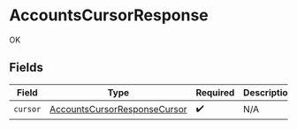 # AccountsCursorResponse

OK


## Fields

| Field                                                                               | Type                                                                                | Required                                                                            | Description                                                                         |
| ----------------------------------------------------------------------------------- | ----------------------------------------------------------------------------------- | ----------------------------------------------------------------------------------- | ----------------------------------------------------------------------------------- |
| `cursor`                                                                            | [AccountsCursorResponseCursor](../../models/shared/accountscursorresponsecursor.md) | :heavy_check_mark:                                                                  | N/A                                                                                 |